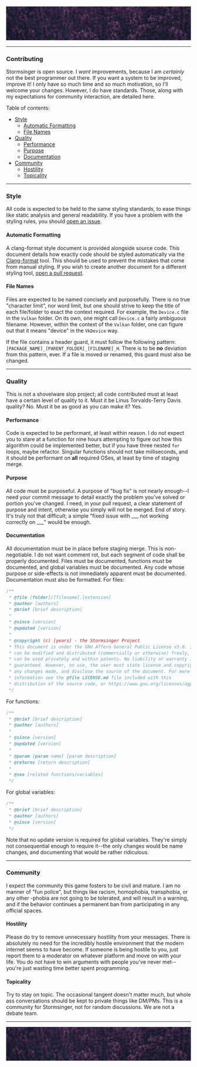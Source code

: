 ![top_banner](./.github/banner.jpg)

---

### Contributing
Stormsinger is open source. I *want* improvements, because I am *certainly* not the best programmer out there. If you want a system to be improved, improve it! I only have so much time and so much motivation, so I'll welcome your changes. However, I do have standards. Those, along with my expectations for community interaction, are detailed here.

Table of contents:
- [Style](#style)
    - [Automatic Formatting](#automatic-formatting)
    - [File Names](#file-names)
- [Quality](#quality)
    - [Performance](#performance)
    - [Purpose](#purpose)
    - [Documentation](#documentation)
- [Community](#community)
    - [Hostility](#hostility)
    - [Topicality](#topicality)

---

### Style
All code is expected to be held to the same styling standards, to ease things like static analysis and general readability. If you have a problem with the styling rules, you should [open an issue](https://github.com/israfiel-a/stormsinger/issues).

#### Automatic Formatting
A clang-format style document is provided alongside source code. This document details how exactly code should be styled automatically via the [Clang-format]() tool. This should be used to prevent the mistakes that come from manual styling. If you wish to create another document for a different styling tool, [open a pull request](https://github.com/israfiel-a/stormsinger/pulls).

#### File Names
Files are expected to be named concisely and purposefully. There is no true "character limit", nor word limit, but one should strive to keep the title of each file/folder to exact the context required. For example, the `Device.c` file in the `Vulkan` folder. On its own, one might call `Device.c` a fairly ambiguous filename. However, within the context of the `Vulkan` folder, one can figure out that it means "device" in the `VkDevice` way.

If the file contains a header guard, it must follow the following pattern: `[PACKAGE_NAME]_[PARENT_FOLDER]_[FILENAME]_H`. There is to be **no** deviation from this pattern, ever. If a file is moved or renamed, this guard must also be changed.

---

### Quality
This is not a shovelware slop project; all code contributed must at least have a certain level of quality to it. Must it be Linus Torvalds-Terry Davis quality? No. Must it be as good as you can make it? Yes.

#### Performance
Code is expected to be performant, at least within reason. I do not expect you to stare at a function for nine hours attempting to figure out how this algorithm could be implemented better, but if you have three nested `for` loops, maybe refactor. Singular functions should not take milliseconds, and it should be performant on **all** required OSes, at least by time of staging merge.

#### Purpose
All code must be purposeful. A purpose of "bug fix" is not nearly enough--I need your commit message to detail exactly the problem you've solved or portion you've changed. I need, in your pull request, a clear statement of purpose and intent, otherwise you simply will not be merged. End of story. It's truly not that difficult; a simple "fixed issue with \_\_\_ not working correctly on \_\_\_" would be enough. 

#### Documentation
All documentation must be in place before staging merge. This is non-negotiable. I do not want comment rot, but each segment of code shall be properly documented. Files must be documented, functions must be documented, and global variables must be documented. Any code whose purpose or side-effects is not immediately apparent must be documented. Documentation must also be formatted. For files:

```c
/**
 * @file [folder]/[filename].[extension]
 * @author [authors]
 * @brief [brief description]
 *
 * @since [version]
 * @updated [version]
 *
 * @copyright (c) [years] - the Stormsinger Project
 * This document is under the GNU Affero General Public License v3.0. It
 * can be modified and distributed (commercially or otherwise) freely, and
 * can be used privately and within patents. No liability or warranty is
 * guaranteed. However, on use, the user must state license and copyright,
 * any changes made, and disclose the source of the document. For more
 * information see the @file LICENSE.md file included with this
 * distribution of the source code, or https://www.gnu.org/licenses/agpl.
 */
```

For functions:

```c
/**
 * @brief [brief description]
 * @author [authors]
 *
 * @since [version]
 * @updated [version]
 *
 * @param [param name] [param description]
 * @returns [return description]
 * 
 * @see [related functions/variables]
 */
```

For global variables:

```c
/**
 * @brief [brief description]
 * @author [authors]
 * @since [version]
 */
```

Note that no update version is required for global variables. They're simply not consequential enough to require it--the only changes would be name changes, and documenting that would be rather ridiculous.

---

### Community
I expect the community this game fosters to be civil and mature. I am no manner of "fun police", but things like racism, homophobia, transphobia, or any other -phobia are not going to be tolerated, and will result in a warning, and if the behavior continues a permanent ban from participating in any official spaces.

#### Hostility
Please do try to remove unnecessary hostility from your messages. There is absolutely no need for the incredibly hostile environment that the modern internet seems to have become. If someone is being hostile to you, just report them to a moderator on whatever platform and move on with your life. You do not have to win arguments with people you've never met--you're just wasting time better spent programming.

#### Topicality
Try to stay on topic. The occasional tangent doesn't matter much, but whole ass conversations should be kept to private things like DM/PMs. This is a community for Stormsinger, not for random discussions. We are not a debate team.

---

![bottom_banner](./.github/banner.jpg)
